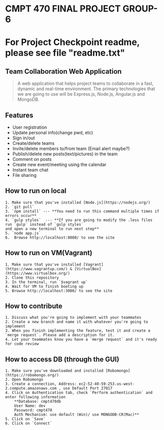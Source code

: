# CMPT 470 FINAL PROJECT GROUP-6

# For Project Checkpoint readme, please see file "readme.txt"
## Team Collaboration Web Application

> A web application that helps project teams to collaborate in a fast, dynamic and real-time environment. The primary technologies that we are going to use will be Express.js, Node.js, Angular.js and MongoDB.

## Features 

- User registration
- Update personal info(change pwd, etc)
- Sign in/out
- Create/delete teams
- Invite/delete members to/from team (Email alert maybe?)
- Publish/delete new posts(text/pictures) in the team
- Comment on posts
- Create new event/meeting using the calendar
- Instant team chat
- File sharing

## How to run on local
	1. Make sure that you've installed [Node.js](https://nodejs.org/)
	2. `git pull`
	3. `npm install` --- **You need to run this command multiple times if errors occur**
	4. `gulp styles`  --- **If you are going to modify the .less files 
	run `gulp` instead of `gulp styles`
	and open a new terminal to run next step**
	5. `node app.js`
	6.  Browse http://localhost:8080/ to see the site 


## How to run on VM(Vagrant)

	1. Make sure that you've installed [Vagrant](https://www.vagrantup.com/) & [VirtualBox](https://www.virtualbox.org/)
	2. Clone this repository
	3. In the terminal, run `$vagrant up`
	4. Wait for VM to finish booting up
	5. Browse http://localhost:3000/ to see the site 

## How to contribute  

	1. Discuss what you're going to implement with your teammates
	2. Create a new branch and name it with whatever you're going to implement
	3. When you finish implementing the feature, test it and create a `merge request`. Please add a description for it.
	4. Let your teammates know you have a `merge request` and it's ready for code review

## How to access DB (through the GUI)

	1. Make sure you've downloaded and installed [Robomongo](https://robomongo.org/)
	2. Open Robomongo
	3. Create a connection, Address: ec2-52-40-59-253.us-west-2.compute.amazonaws.com , use Default Port 27017
	4. Click on Authentication tab, check `Perform authentication` and enter following information  
		**Database: cmpt470db  
	    User Name: dev  
		Password: cmpt470
	    Auth Mechanism: use default (Win)/ use MONGODB-CR(Mac)** 
	5. Click on `Save`
	6. Click on `Connect`
